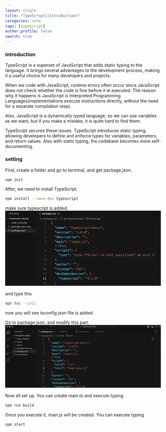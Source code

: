 ```yaml
---
layout: single
title: "TypeScript1(Introduction)"
categories: note
tags: [typeScript]
author_profile: false
search: true
---
```


### introduction

TypeScript is a superset of JavaScript that adds static typing to the language. It brings several advantages to the development process, making it a useful choice for many developers and projects.

When we code with JavaScript, runtime errors often occur since JavaScript does not check whether the code is fine before it ie executed. The reason why it happens is JavaScript is Interpreted Programming Languages(implementations execute instructions directly, without the need for a separate compilation step).

Also, JavaScript is a dynamically typed language, so we can use variables as we want, but if you make a mistake, it is quite hard to find them.

TypeScript secures these issues. TypeScript introduces static typing, allowing developers to define and enforce types for variables, parameters, and return values. Also with static typing, the codebase becomes more self-documenting.

### setting

First, create a folder and go to terminal, and get package.json.

```zsh
npm init
```

After, we need to install TypeScript.

```zsh
npm install --save-dev typescript
```

make sure typescript is added.
![des1](/assets/images/2024-02-24-typeScript1/des1.png)

and type this

```zsh
npx tsc --init
```

now you will see tsconfig.json file is added.

Go to package.json, and modify this part.
![des2](/assets/images/2024-02-24-typeScript1/des2.png)

Now all set up. You can create main.ts and execute typing

```zsh
npm run build
```

Once you execute it, main.js will be created. You can execute typing

```zsh
npm start
```
